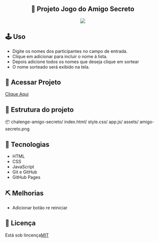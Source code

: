 <section>
   <h1 align="center">🎁 Projeto Jogo do Amigo Secreto</h1>
   <p align="center">
   <img loading="lazy" src="http://img.shields.io/static/v1? label=STATUS&message=EM%20DESENVOLVIMENTO&color=GREEN&style=for-the-badge"/></p>
   <h2>🕹 Uso</h2>
      <ul>
         <li>Digite os nomes dos participantes no campo de entrada.</li>
         <li>Clique em adicionar para incluir o nome á lista.</li>
         <li>Depois adicione todos os nomes que deseja 
             clique em sortear</li>
         <li>O nome sorteado será exibido na tela.</li></ul>
   <h2>🔗 Acessar Projeto</h2>
   <a href="https://drezsa.github.io/jogo-amigo-secreto/" target="_blank">Clique Aqui</a>
   <h2>📝 Estrutura do projeto </h2>
   <p>📦 chalenge-amigo-secreto/ index.html/ style.css/ app.js/ assets/ amigo-secreto.png</p>
   <h2>🔧 Tecnologias </h2>
   <ul>
      <li>HTML</li>
      <li>CSS</li>
      <li>JavaScript</li>
      <li>Git e GitHub</li>
      <li>GitHub Pages</li></ul>
   <h2>⛏ Melhorias</h2>
   <ul>
      <li>Adicionar botão re reiniciar
      </li></ul>
   <h2>📃 Licença</h2>
   <p>Está sob lincença<a href="https://opensource.org/license/mit" target="_blank">MIT</a></p>
</section>
